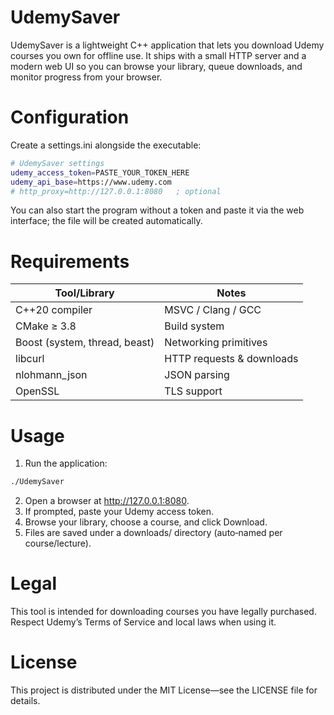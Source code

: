 # UdemySaver
UdemySaver is a lightweight C++ application that lets you download Udemy courses you own for offline use.
It ships with a small HTTP server and a modern web UI so you can browse your library, queue downloads, and monitor progress from your browser.

# Configuration
Create a settings.ini alongside the executable:
```bash
# UdemySaver settings
udemy_access_token=PASTE_YOUR_TOKEN_HERE
udemy_api_base=https://www.udemy.com
# http_proxy=http://127.0.0.1:8080   ; optional
```
You can also start the program without a token and paste it via the web interface; the file will be created automatically.

# Requirements
| Tool/Library           | Notes                     |
| ---------------------- | ------------------------- |
| C++20 compiler         | MSVC / Clang / GCC        |
| CMake ≥ 3.8            | Build system              |
| Boost (system, thread, beast) | Networking primitives     |
| libcurl                | HTTP requests & downloads |
| nlohmann\_json         | JSON parsing              |
| OpenSSL                | TLS support               |



# Usage

1. Run the application:

```bash
./UdemySaver
```

2. Open a browser at http://127.0.0.1:8080.
3. If prompted, paste your Udemy access token.
4. Browse your library, choose a course, and click Download.
5. Files are saved under a downloads/ directory (auto‑named per course/lecture).

# Legal
This tool is intended for downloading courses you have legally purchased.
Respect Udemy’s Terms of Service and local laws when using it.

# License
This project is distributed under the MIT License—see the LICENSE file for details.
